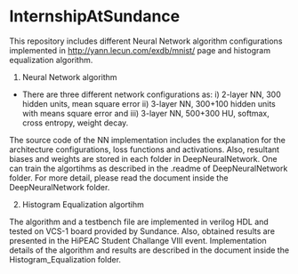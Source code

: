 # InternshipAtSundance

This repository includes different Neural Network algorithm configurations implemented in http://yann.lecun.com/exdb/mnist/ page and histogram equalization algorithm. 

1) Neural Network algorithm
  - There are three different network configurations as:
    i) 2-layer NN, 300 hidden units, mean square error
    ii) 3-layer NN, 300+100 hidden units with means square error and
    iii) 3-layer NN, 500+300 HU, softmax, cross entropy, weight decay.
  
  The source code of the NN implementation includes the explanation for the architecture configurations, loss functions and activations. Also, resultant biases and weights are stored in each folder in DeepNeuralNetwork. One can train the algortihms as described in the .readme of DeepNeuralNetwork folder. For more detail, please read the document inside the DeepNeuralNetwork folder. 

2) Histogram Equalization algortihm
  
  The algorithm and a testbench file are implemented in verilog HDL and tested on VCS-1 board provided by Sundance. Also, obtained results are presented in the HiPEAC Student Challange VIII event. Implementation details of the algorithm and results are described in the document inside the Histogram_Equalization folder. 
